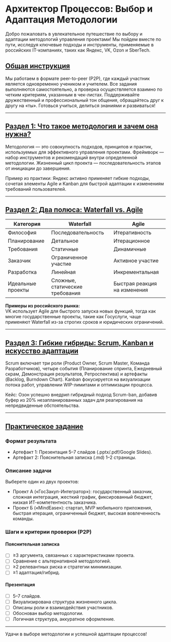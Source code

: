 # Архитектор Процессов: Выбор и Адаптация Методологии

Добро пожаловать в увлекательное путешествие по выбору и адаптации методологий управления проектами! Мы пойдем вместе по пути, исследуя ключевые подходы и инструменты, применяемые в российских IT-компаниях, таких как Яндекс, VK, Ozon и SberTech.

## [Общая инструкция](#общая-инструкция)
Мы работаем в формате peer-to-peer (P2P), где каждый участник является одновременно учеником и учителем. Все задания выполняются самостоятельно, а проверка осуществляется взаимно по четким критериям, указанным в чек-листах. Поддерживайте дружественный и профессиональный тон общения, обращайтесь друг к другу на «ты». Готовься учиться, делиться знаниями и развиваться!

---

## [Раздел 1: Что такое методология и зачем она нужна?](#раздел-1-что-такое-методология-и-зачем-она-нужна)
Методология — это совокупность подходов, принципов и практик, используемых для эффективного управления проектами. Фреймворк — набор инструментов и рекомендаций внутри определенной методологии. Жизненный цикл проекта — последовательность этапов от инициации до завершения.

Пример из практики: Яндекс активно применяет гибкие подходы, сочетая элементы Agile и Kanban для быстрой адаптации к изменениям требований пользователей.

---

## [Раздел 2: Два полюса: Waterfall vs. Agile](#раздел-2-два-полюса-waterfall-vs-agile)
| Категория       | Waterfall                         | Agile                            |
|-----------------|------------------------------------|----------------------------------|
| Философия       | Последовательность                | Итеративность                    |
| Планирование    | Детальное                        | Итерационное                     |
| Требования     | Статичные                        | Динамичные                       |
| Заказчик       | Ограниченное участие              | Активное участие                 |
| Разработка      | Линейная                          | Инкрементальная                  |
| Идеальные проекты | Сложные, статические требования | Быстрая реакция на изменения   |

**Примеры из российского рынка:**  
VK использует Agile для быстрого запуска новых функций, тогда как многие государственные проекты, такие как Госуслуги, чаще применяют Waterfall из-за строгих сроков и юридических ограничений.

---

## [Раздел 3: Гибкие гибриды: Scrum, Kanban и искусство адаптации](#раздел-3-гибкие-гибриды-scrum-kanban-и-искусство-адаптации)
Scrum включает три роли (Product Owner, Scrum Master, Команда Разработчиков), четыре события (Планирование спринта, Ежедневный скрам, Демонстрация результатов, Ретроспектива) и артефакты (Backlog, Burndown Chart). Kanban фокусируется на визуализации потока работ, управлении WIP-лимитами и оптимизации процесса.

Кейс: Озон успешно внедрил гибридный подход Scrum-ban, добавив буфер из 20% незапланированных задач для реагирования на непредвиденные обстоятельства.

---

## [Практическое задание](#практическое-задание)
### **Формат результата**
- Артефакт 1: Презентация 5–7 слайдов (.pptx/.pdf/Google Slides).
- Артефакт 2: Пояснительная записка (.md) 1–2 страницы.

### **Описание задачи**
Выберете один из двух проектов:
- Проект А («ГосЗакуп-Интегратор»): государственный заказчик, сложная интеграция, жесткий график, фиксированный бюджет, низкая ИТ-компетентность заказчика.
- Проект Б («MindEase»): стартап, MVP мобильного приложения, быстрая итерация, ограниченный бюджет, высокая вовлеченность команды.

### **Шаги и критерии проверки (P2P)**
#### **Пояснительная записка**
- [ ] ≥3 аргумента, связанных с характеристиками проекта.
- [ ] Сравнение с альтернативной методологией.
- [ ] ≥2 релевантных риска и стратегии минимизации.
- [ ] ≥1 адаптация/гибрид.

#### **Презентация**
- [ ] 5–7 слайдов.
- [ ] Визуализирована структура жизненного цикла.
- [ ] Описаны роли и взаимодействия участников.
- [ ] Обоснован выбор методологии.
- [ ] Логичная структура, аккуратное оформление.

---

Удачи в выборе методологии и успешной адаптации процессов!
